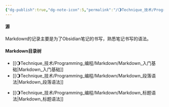 ```yaml
---
{"dg-publish":true,"dg-note-icon":5,"permalink":"/🌖Technique_技术/Programming_编程/Markdown/About_Markdown/","dgPassFrontmatter":true,"noteIcon":5,"created":"2024-08-25T18:54:22.932+08:00","updated":"2024-08-25T19:59:58.237+08:00"}
---
```


#### 源
Markdown的记录主要是为了Obsidian笔记的书写，熟悉笔记书写的语法。
#### Markdown目录树
- [[🌖Technique_技术/Programming_编程/Markdown/Markdown_入门基础\|Markdown_入门基础]]
- [[🌖Technique_技术/Programming_编程/Markdown/Markdown_段落语法\|Markdown_段落语法]]
* [[🌖Technique_技术/Programming_编程/Markdown/Markdown_标题语法\|Markdown_标题语法]]
